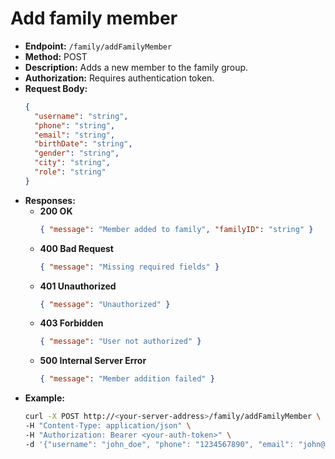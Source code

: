 # Add family member

- **Endpoint:** `/family/addFamilyMember`
- **Method:** POST
- **Description:** Adds a new member to the family group.
- **Authorization:** Requires authentication token.
- **Request Body:**
  ```json
  {
    "username": "string",
    "phone": "string",
    "email": "string",
    "birthDate": "string",
    "gender": "string",
    "city": "string",
    "role": "string"
  }
  ```
- **Responses:**
  - **200 OK**
    ```json
    { "message": "Member added to family", "familyID": "string" }
    ```
  - **400 Bad Request**
    ```json
    { "message": "Missing required fields" }
    ```
  - **401 Unauthorized**
    ```json
    { "message": "Unauthorized" }
    ```
  - **403 Forbidden**
    ```json
    { "message": "User not authorized" }
    ```
  - **500 Internal Server Error**
    ```json
    { "message": "Member addition failed" }
    ```
- **Example:**
  ```bash
  curl -X POST http://<your-server-address>/family/addFamilyMember \
  -H "Content-Type: application/json" \
  -H "Authorization: Bearer <your-auth-token>" \
  -d '{"username": "john_doe", "phone": "1234567890", "email": "john@example.com", "birthDate": "2000-01-01", "gender": "male", "city": "New York", "role": "user"}'
  ```